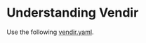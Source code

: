 
# Understanding Vendir

Use the following [vendir.yaml](https://github.com/gangofnuns/vendir.yaml).

